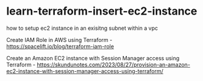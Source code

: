 # learn-terraform-insert-ec2-instance
how to setup ec2 instance in an exisitng subnet within a vpc

Create IAM Role in AWS using Terraform - https://spacelift.io/blog/terraform-iam-role

Create an Amazon EC2 instance with Session Manager access using Terraform - https://skundunotes.com/2023/08/27/provision-an-amazon-ec2-instance-with-session-manager-access-using-terraform/